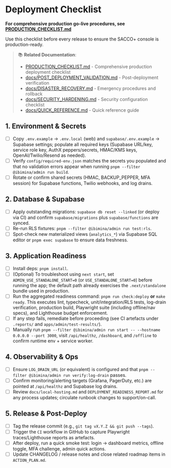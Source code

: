 # Deployment Checklist

**For comprehensive production go-live procedures, see [PRODUCTION_CHECKLIST.md](PRODUCTION_CHECKLIST.md)**

Use this checklist before every release to ensure the SACCO+ console is
production-ready.

> 📚 **Related Documentation**:
> - [PRODUCTION_CHECKLIST.md](PRODUCTION_CHECKLIST.md) - Comprehensive production deployment checklist
> - [docs/POST_DEPLOYMENT_VALIDATION.md](docs/POST_DEPLOYMENT_VALIDATION.md) - Post-deployment verification
> - [docs/DISASTER_RECOVERY.md](docs/DISASTER_RECOVERY.md) - Emergency procedures and rollback
> - [docs/SECURITY_HARDENING.md](docs/SECURITY_HARDENING.md) - Security configuration checklist
> - [docs/QUICK_REFERENCE.md](docs/QUICK_REFERENCE.md) - Quick reference guide

## 1. Environment & Secrets

- [ ] Copy `.env.example` → `.env.local` (web) and `supabase/.env.example` →
      Supabase settings; populate all required keys (Supabase URL/key, service
      role key, AuthX peppers/secrets, HMAC/KMS keys, OpenAI/Twilio/Resend as
      needed).
- [ ] Verify `config/required-env.json` matches the secrets you populated and
      that no validation errors appear when running
      `pnpm --filter @ibimina/admin run build`.
- [ ] Rotate or confirm shared secrets (HMAC, BACKUP_PEPPER, MFA session) for
      Supabase functions, Twilio webhooks, and log drains.

## 2. Database & Supabase

- [ ] Apply outstanding migrations: `supabase db reset --linked` (or deploy via
      CI) and confirm `supabase/migrations` plus `supabase/functions` are
      synced.
- [ ] Re-run RLS fixtures: `pnpm --filter @ibimina/admin run test:rls`.
- [ ] Spot-check new materialized views (`analytics_*`) via Supabase SQL editor
      or `pnpm exec supabase` to ensure data freshness.

## 3. Application Readiness

- [ ] Install deps: `pnpm install`.
- [ ] (Optional) To troubleshoot using `next start`, set
      `ADMIN_USE_STANDALONE_START=0` (or `USE_STANDALONE_START=0`) before
      running the app; the default path already exercises the `.next/standalone`
      bundle used in production.
- [ ] Run the aggregated readiness command: `pnpm run check:deploy` **or**
      `make ready`. This executes lint, typecheck, unit/integration/RLS tests,
      log-drain verification, production build, Playwright suite (including
      offline/nav specs), and Lighthouse budget enforcement.
- [ ] If any step fails, remediate before proceeding (see CI artefacts under
      `.reports/` and `apps/admin/test-results/`).
- [ ] Manually run
      `pnpm --filter @ibimina/admin run start -- --hostname 0.0.0.0 --port 3000`,
      visit `/api/healthz`, `/dashboard`, and `/offline` to confirm runtime
      env + service worker.

## 4. Observability & Ops

- [ ] Ensure `LOG_DRAIN_URL` (or equivalent) is configured and that
      `pnpm --filter @ibimina/admin run verify:log-drain` passes.
- [ ] Confirm monitoring/alerting targets (Grafana, PagerDuty, etc.) are pointed
      at `/api/healthz` and Supabase log drains.
- [ ] Review `docs/local-hosting.md` and `DEPLOYMENT_READINESS_REPORT.md` for
      any process updates; circulate runbook changes to support/on-call.

## 5. Release & Post-Deploy

- [ ] Tag the release commit (e.g., `git tag vX.Y.Z && git push --tags`).
- [ ] Trigger the `CI` workflow in GitHub to capture Playwright
      traces/Lighthouse reports as artefacts.
- [ ] After deploy, run a quick smoke test: login → dashboard metrics, offline
      toggle, MFA challenge, admin quick actions.
- [ ] Update CHANGELOG / release notes and close related roadmap items in
      `ACTION_PLAN.md`.
